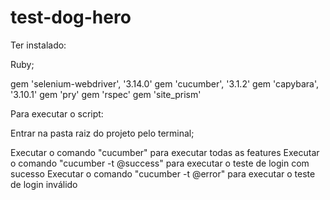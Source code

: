 # test-dog-hero

Ter instalado:

Ruby;

gem 'selenium-webdriver',        '3.14.0'
gem 'cucumber',                  '3.1.2'
gem 'capybara',                 '3.10.1'
gem 'pry'
gem 'rspec'
gem 'site_prism'

Para executar o script:

Entrar na pasta raiz do projeto pelo terminal;

Executar o comando "cucumber" para executar todas as features
Executar o comando "cucumber -t @success" para executar o teste de login com sucesso
Executar o comando "cucumber -t @error" para executar o teste de login inválido

